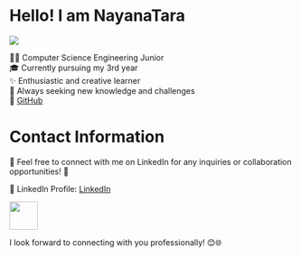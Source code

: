 # Hello! I am NayanaTara 
![](https://komarev.com/ghpvc/?username=newb-dev-1008&color=green&label=Profile+Visits)

👩‍💻 Computer Science Engineering Junior  
🎓 Currently pursuing my 3rd year  
✨ Enthusiastic and creative learner  
🌱 Always seeking new knowledge and challenges  
🔗 [GitHub](https://github.com/NayanaTara07?tab=repositories)

# Contact Information

🤝 Feel free to connect with me on LinkedIn for any inquiries or collaboration opportunities! 🚀

🔗 LinkedIn Profile: [LinkedIn](https://www.linkedin.com/in/nayanatara-raj-beela-0b86a9297/)

<img src="https://user-images.githubusercontent.com/74038190/216120981-b9507c36-0e04-4469-8e27-c99271b45ba5.png" width="50" height="50"/>

I look forward to connecting with you professionally! 😊🌐


